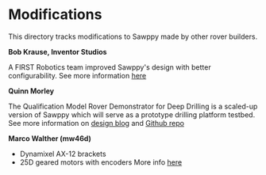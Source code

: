 # Modifications

This directory tracks modifications to Sawppy made by other rover builders.

__Bob Krause, Inventor Studios__

A FIRST Robotics team improved Sawppy's design with better configurability.
See more information [here](bob_krause/README.md)

__Quinn Morley__

The Qualification Model Rover Demonstrator for Deep Drilling is a scaled-up
version of Sawppy which will serve as a prototype drilling platform testbed.
See more information on [design blog](https://www.quinnmorley.com/2019/02/qmrd3-rover-testbed.html)
and [Github repo](https://github.com/Shootquinn/QMRD3)

__Marco Walther (mw46d)__

* Dynamixel AX-12 brackets
* 25D geared motors with encoders
More info [here](Marco_Walther/README.md)
